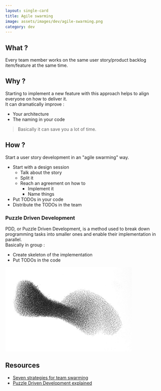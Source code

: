 ```yaml
---
layout: single-card
title: Agile swarming
image: assets/images/dev/agile-swarming.png
category: dev
---
```



## What ?
Every team member works on the same user story/product backlog item/feature at the same time.

## Why ?
Starting to implement a new feature with this approach helps to align everyone on how to deliver it.  
It can dramatically improve :
* Your architecture
* The naming in your code

> Basically it can save you a lot of time.

## How ?
Start a user story development in an "agile swarming" way.
* Start with a design session
    * Talk about the story
    * Split it
    * Reach an agreement on how to
        * Implement it
        * Name things
* Put TODOs in your code
* Distribute the TODOs in the team

### Puzzle Driven Development
PDD, or Puzzle Driven Development, is a method used to break down programming tasks into smaller ones and enable their implementation in parallel.  
Basically in group :
* Create skeleton of the implementation
* Put TODOs in the code

![Agile swarming](assets/images/swarming1.jpg)  

## Resources
* [Seven strategies for team swarming](http://tobeagile.com/2012/12/11/seven-strategies-for-team-swarming/)
* [Puzzle Driven Development explained](http://www.yegor256.com/2009/03/04/pdd.html)
